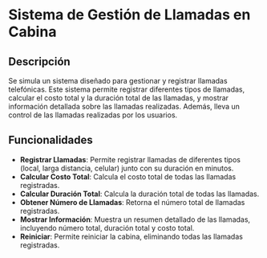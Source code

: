 # Sistema de Gestión de Llamadas en Cabina

## Descripción

Se simula un sistema diseñado para gestionar y registrar llamadas telefónicas. Este sistema permite registrar diferentes tipos de llamadas, calcular el costo total y la duración total de las llamadas, y mostrar información detallada sobre las llamadas realizadas. Además, lleva un control de las llamadas realizadas por los usuarios.

## Funcionalidades

- **Registrar Llamadas**: Permite registrar llamadas de diferentes tipos (local, larga distancia, celular) junto con su duración en minutos.
- **Calcular Costo Total**: Calcula el costo total de todas las llamadas registradas.
- **Calcular Duración Total**: Calcula la duración total de todas las llamadas.
- **Obtener Número de Llamadas**: Retorna el número total de llamadas registradas.
- **Mostrar Información**: Muestra un resumen detallado de las llamadas, incluyendo número total, duración total y costo total.
- **Reiniciar**: Permite reiniciar la cabina, eliminando todas las llamadas registradas.

